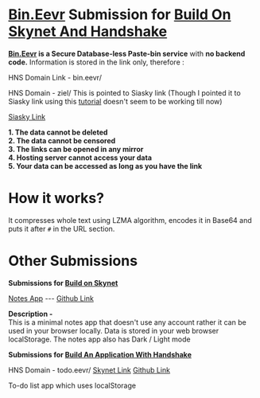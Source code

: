 # [Bin.Eevr](bin.eevr/) Submission for [Build On Skynet And Handshake](https://gitcoin.co/issue/NebulousLabs/Skynet-Hive/5/100023460)   
**[Bin.Eevr](https://bin.eevr/) is a Secure Database-less Paste-bin service** with **no backend code.** Information is stored in the link only, therefore :

HNS Domain Link - bin.eevr/  

HNS Domain - ziel/ This is pointed to Siasky link (Though I pointed it to Siasky link using this [tutorial](https://blog.sia.tech/skynet-handshake-d5d16e6b632f) doesn't seem to be working till now)  

[Siasky Link](https://siasky.net/MADyNHGTO28eMzBRREkZ81bpAYYunPPGF1dFk7DVpAOEdw/)  

**1. The data cannot be deleted**  
**2. The data cannot be censored**  
**3. The links can be opened in any mirror**  
**4. Hosting server cannot access your data**  
**5. Your data can be accessed as long as you have the link**

# How it works?

It compresses whole text using LZMA algorithm, encodes it in Base64 and puts it after `#` in the URL section.

# Other Submissions

**Submissions for [Build on Skynet](https://gitcoin.co/issue/NebulousLabs/Skynet-Hive/6/100023461)**

[Notes App](https://siasky.net/DABQUmB_Qs1mS6ygTZ9j2xuIi_UntdZ9_EBMq8fhvxPHlQ/) --- [Github Link](https://github.com/saumyabratadutt/mini-notes-app)

**Description -**  
This is a minimal notes app that doesn't use any account rather it can be used in your browser locally. Data is stored in your web browser localStorage. The notes app also has Dark / Light mode


**Submissions for [Build An Application With Handshake](https://gitcoin.co/issue/namebasehq/api-documentation/10/100023462)**

HNS Domain - todo.eevr/
[Skynet Link](https://siasky.net/LAAqKnuhiM3UU2-gh7vNUeEwRyKBGrCNaN1XbEJSe_Ev9A/)
[Github Link](https://github.com/saumyabratadutt/to-do-list-list-your-work)

To-do list app which uses localStorage






